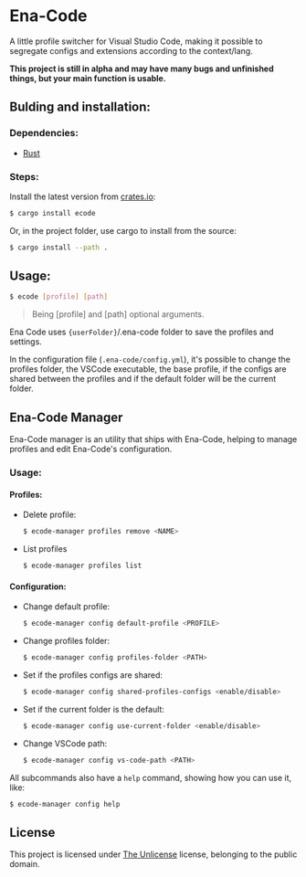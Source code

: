# Ena-Code

A little profile switcher for Visual Studio Code, making it possible to segregate configs and extensions according to the context/lang.

**This project is still in alpha and may have many bugs and unfinished things, but your main function is usable.**

## Bulding and installation:

### Dependencies:
- [Rust](https://www.rust-lang.org/)

### Steps:
Install the latest version from [crates.io](https://crates.io/crates/ecode):
```sh
$ cargo install ecode
```

Or, in the project folder, use cargo to install from the source:
```sh
$ cargo install --path .
```

## Usage:
```sh
$ ecode [profile] [path]
```
> Being [profile] and [path] optional arguments.

Ena Code uses `{userFolder}`/.ena-code folder to save the profiles and settings.

In the configuration file (`.ena-code/config.yml`), it's possible to change the profiles folder, the VSCode executable, the base profile, if the configs are shared between the profiles and if the default folder will be the current folder.

## Ena-Code Manager
Ena-Code manager is an utility that ships with Ena-Code, helping to manage profiles and edit Ena-Code's configuration.

### Usage:

#### Profiles:
- Delete profile:
    ```sh
    $ ecode-manager profiles remove <NAME>
    ```
- List profiles
    ```sh
    $ ecode-manager profiles list
    ```

#### Configuration:
- Change default profile:
    ```sh
    $ ecode-manager config default-profile <PROFILE>
    ```
- Change profiles folder:
    ```sh
    $ ecode-manager config profiles-folder <PATH>
    ```
- Set if the profiles configs are shared:
    ```sh
    $ ecode-manager config shared-profiles-configs <enable/disable>
    ```
- Set if the current folder is the default:
    ```sh
    $ ecode-manager config use-current-folder <enable/disable>
    ```
- Change VSCode path:
    ```sh
    $ ecode-manager config vs-code-path <PATH>
    ```

All subcommands also have a `help` command, showing how you can use it, like:
```sh
$ ecode-manager config help
```

## License
This project is licensed under [The Unlicense](https://unlicense.org/) license, belonging to the public domain.
